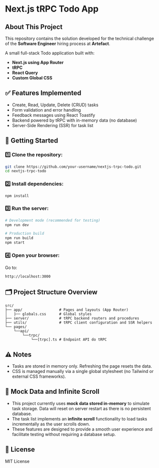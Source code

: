 # Next.js tRPC Todo App

## About This Project

This repository contains the solution developed for the technical challenge of the **Software Engineer** hiring process at **Artefact**.


A small full-stack Todo application built with:

- **Next.js using App Router**
- **tRPC**
- **React Query**
- **Custom Global CSS**

## ✅ Features Implemented

- Create, Read, Update, Delete (CRUD) tasks
- Form validation and error handling
- Feedback messages using React Toastify
- Backend powered by tRPC with in-memory data (no database)
- Server-Side Rendering (SSR) for task list

## 🚀 Getting Started

### 1️⃣ Clone the repository:

```bash
git clone https://github.com/your-username/nextjs-trpc-todo.git
cd nextjs-trpc-todo
```

### 2️⃣ Install dependencies:

```bash
npm install
```

### 3️⃣ Run the server:

```bash
# Development mode (recommended for testing)
npm run dev

# Production build
npm run build
npm start
```

### 4️⃣ Open your browser:

Go to:

```
http://localhost:3000
```

## 🗂️ Project Structure Overview

```
src/
├── app/                 # Pages and layouts (App Router)
│   ├── globals.css      # Global styles
├── server/              # tRPC backend routers and procedures
├── utils/               # tRPC client configuration and SSR helpers
└── pages/
    └──api/
        └──trpc/
            └──[trpc].ts # Endpoint API do tRPC
```

## ⚠️ Notes

- Tasks are stored in memory only. Refreshing the page resets the data.
- CSS is managed manually via a single global stylesheet (no Tailwind or external CSS frameworks).

## 🧪 Mock Data and Infinite Scroll

- This project currently uses **mock data stored in-memory** to simulate task storage. Data will reset on server restart as there is no persistent database.
- The task list implements an **infinite scroll** functionality to load tasks incrementally as the user scrolls down.
- These features are designed to provide a smooth user experience and facilitate testing without requiring a database setup.

## 📄 License
MIT License